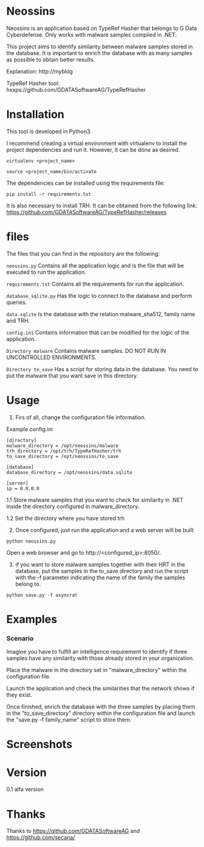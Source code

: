 # Neossins
Neossins is an application based on TypeRef Hasher that belongs to G Data Cyberdefense. Only works with malware samples compiled in .NET.

This project aims to identify similarity between malware samples stored in the database. It is important to enrich the database with as many samples as possible to obtain better results.

Explanation: http://myblog

TypeRef Hasher tool: hxxps://github.com/GDATASoftwareAG/TypeRefHasher

# Installation
This tool is developed in Python3.

I recommend creating a virtual environment with virtualenv to install the project dependencies and run it. However, it can be done as desired.
```
virtualenv <project_name>

source <project_name/bin/activate
```

The dependencies can be installed using the requirements file:
```
pip install -r requirements.txt
```

It is also necessary to install TRH. It can be obtained from the following link: https://github.com/GDATASoftwareAG/TypeRefHasher/releases

# files
The files that you can find in the repository are the following:

<code>neossins.py</code> Contains all the application logic and is the file that will be executed to run the application.

<code>requirements.txt</code> Contains all the requirements for run the application.

<code>database_sqlite.py</code> Has the logic to connect to the database and perform queries.

<code>data.sqlite</code> Is the database with the relation malware_sha512, family name and TRH.

<code>config.ini</code> Contains information that can be modified for the logic of the application.

<code>Directory malware</code> Contains malware samples. DO NOT RUN IN UNCONTROLLED ENVIRONMENTS.

<code>Directory to_save</code> Has a script for storing data in the database. You need to put the malware that you want save in this directory.


# Usage
1. Firs of all, change the configuration file information.

Example config.ini

```
[directory]
malware_directory = /opt/neossins/malware
trh_directory = /opt/trh/TypeRefHasher/trh
to_save_directory = /opt/neossins/to_save

[database]
database_directory = /opt/neossins/data.sqlite

[server]
ip = 0.0.0.0
```
1.1 Store malware samples that you want to check for similarity in .NET inside the directory configured in malware_directory.

1.2 Set the directory where you have stored trh

2. Once configured, just run the application and a web server will be built
```
python neossins.py
```
Open a web browser and go to http://<configured_ip>:8050/. 

3. if you want to store malware samples together with their HRT in the database, put the samples in the to_save directory and run the script with the -f parameter indicating the name of the family the samples belong to.
```
python save.py -f asyncrat
```

# Examples
<h3>Scenario</h3>
Imagine you have to fulfill an intelligence requirement to identify if three samples have any similarity with those already stored in your organization.

Place the malware in the directory set in "malware_directory" within the configuration file.

Launch the application and check the similarities that the network shows if they exist.

Once finished, enrich the database with the three samples by placing them in the "to_save_directory" directory within the configuration file and launch the "save.py -f family_name" script to store them.

# Screenshots

# Version
0.1 alfa version

# Thanks
Thanks to https://github.com/GDATASoftwareAG and https://github.com/secana/

